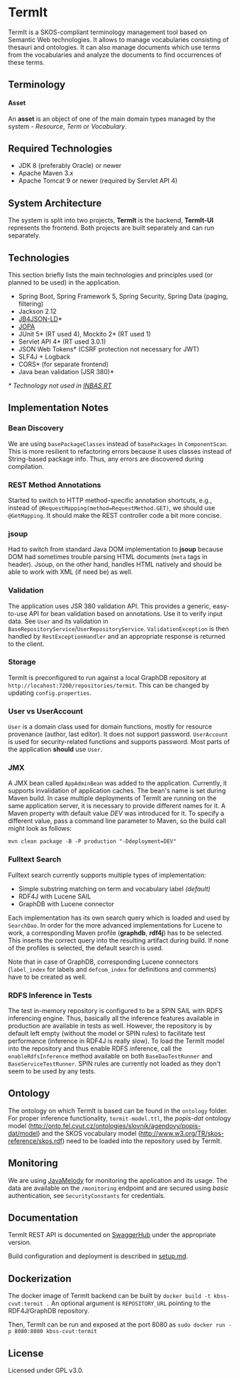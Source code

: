 # TermIt

TermIt is a SKOS-compliant terminology management tool based on Semantic Web technologies.
It allows to manage vocabularies consisting of thesauri and ontologies. It can also manage documents
which use terms from the vocabularies and analyze the documents to find occurrences of these terms.

## Terminology

#### Asset

An **asset** is an object of one of the main domain types managed by the system - _Resource_, _Term_ or _Vocabulary_.

## Required Technologies

- JDK 8 (preferably Oracle) or newer
- Apache Maven 3.x
- Apache Tomcat 9 or newer (required by Servlet API 4)


## System Architecture

The system is split into two projects, __TermIt__ is the backend, __TermIt-UI__ represents the frontend.
Both projects are built separately and can run separately.


## Technologies

This section briefly lists the main technologies and principles used (or planned to be used) in the application.

- Spring Boot, Spring Framework 5, Spring Security, Spring Data (paging, filtering)
- Jackson 2.12
- [JB4JSON-LD](https://github.com/kbss-cvut/jb4jsonld-jackson)*
- [JOPA](https://github.com/kbss-cvut/jopa)
- JUnit 5* (RT used 4), Mockito 2* (RT used 1)
- Servlet API 4* (RT used 3.0.1)
- JSON Web Tokens* (CSRF protection not necessary for JWT)
- SLF4J + Logback
- CORS* (for separate frontend)
- Java bean validation (JSR 380)*

_* Technology not used in [INBAS RT](https://github.com/kbss-cvut/reporting-tool)_

## Implementation Notes

### Bean Discovery

We are using `basePackageClasses` instead of `basePackages` in `ComponentScan`. This is more resilient to refactoring errors 
because it uses classes instead of String-based package info. Thus, any errors are discovered during compilation.

### REST Method Annotations

Started to switch to HTTP method-specific annotation shortcuts, e.g., instead of `@RequestMapping(method=RequestMethod.GET)`,
we should use `@GetMapping`. It should make the REST controller code a bit more concise.

### jsoup

Had to switch from standard Java DOM implementation to **jsoup** because DOM had sometimes trouble parsing HTML documents (`meta` tags in header).
Jsoup, on the other hand, handles HTML natively and should be able to work with XML (if need be) as well.

### Validation

The application uses JSR 380 validation API. This provides a generic, easy-to-use API for bean validation based on annotations.
Use it to verify input data. See `User` and its validation in `BaseRepositoryService`/`UserRepositoryService`.
`ValidationException` is then handled by `RestExceptionHandler` and an appropriate response is returned to the client.

### Storage

TermIt is preconfigured to run against a local GraphDB repository at `http://locahost:7200/repositories/termit`.
This can be changed by updating `config.properties`.


### User vs UserAccount
`User` is a domain class used for domain functions, mostly for resource provenance (author, last editor). It does not support password.
 `UserAccount` is used for security-related functions and supports password. Most parts of the application **should** use
 `User`.

### JMX

A JMX bean called `AppAdminBean` was added to the application. Currently, it supports invalidation of application caches.
The bean's name is set during Maven build. In case multiple deployments of TermIt are running on the same application server,
it is necessary to provide different names for it. A Maven property with default value _DEV_ was introduced for it. To specify
a different value, pass a command line parameter to Maven, so the build call might look as follows:

`mvn clean package -B -P production "-Ddeployment=DEV"`

### Fulltext Search

Fulltext search currently supports multiple types of implementation:

* Simple substring matching on term and vocabulary label _(default)_
* RDF4J with Lucene SAIL
* GraphDB with Lucene connector

Each implementation has its own search query which is loaded and used by `SearchDao`. In order for the more advanced implementations
for Lucene to work, a corresponding Maven profile (**graphdb**, **rdf4j**) has to be selected. This inserts the correct query into the resulting
artifact during build. If none of the profiles is selected, the default search is used.

Note that in case of GraphDB, corresponding Lucene connectors (`label_index` for labels and `defcom_index` for definitions and comments)
 have to be created as well.

### RDFS Inference in Tests

The test in-memory repository is configured to be a SPIN SAIL with RDFS inferencing engine. Thus, basically all the inference features available
in production are available in tests as well. However, the repository is by default left empty (without the model or SPIN rules) to facilitate test
performance (inference in RDF4J is really slow). To load the TermIt model into the repository and thus enable RDFS inference, call the `enableRdfsInference`
method available on both `BaseDaoTestRunner` and `BaseServiceTestRunner`. SPIN rules are currently not loaded as they don't seem to be used by any tests.

## Ontology

The ontology on which TermIt is based can be found in the `ontology` folder. For proper inference functionality, `termit-model.ttl`, the 
_popis-dat_ ontology model (http://onto.fel.cvut.cz/ontologies/slovnik/agendovy/popis-dat/model) and the SKOS vocabulary model 
(http://www.w3.org/TR/skos-reference/skos.rdf) need to be loaded into the repository 
used by TermIt.

## Monitoring

We are using [JavaMelody](https://github.com/javamelody/javamelody) for monitoring the application and its usage. The data are available
on the `/monitoring` endpoint and are secured using _basic_ authentication, see `SecurityConstants` for credentials.

## Documentation

TermIt REST API is documented on [SwaggerHub](https://app.swaggerhub.com/apis/ledvima1/TermIt/) under the appropriate version.

Build configuration and deployment is described in [setup.md](doc/setup.md).

## Dockerization

The docker image of TermIt backend can be built by 
`docker build -t kbss-cvut:termit .` 
An optional argument is `REPOSITORY_URL` pointing to the RDF4J/GraphDB repository.

Then, TermIt can be run and exposed at the port 8080 as 
`sudo docker run -p 8080:8080 kbss-cvut:termit`

## License

Licensed under GPL v3.0.

